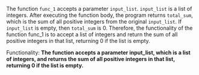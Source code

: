 The function `func_1` accepts a parameter `input_list`. `input_list` is a list of integers. After executing the function body, the program returns `total_sum`, which is the sum of all positive integers from the original `input_list`. If `input_list` is empty, then `total_sum` is 0. Therefore, the functionality of the function func_1 is to accept a list of integers and return the sum of all positive integers in that list, returning 0 if the list is empty. 

Functionality: **The function accepts a parameter input_list, which is a list of integers, and returns the sum of all positive integers in that list, returning 0 if the list is empty.**